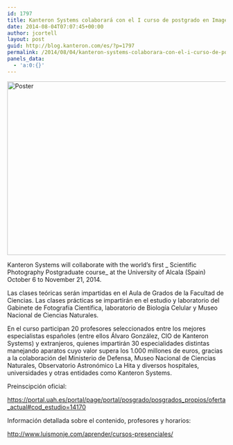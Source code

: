 ```yaml
---
id: 1797
title: Kanteron Systems colaborará con el I curso de postgrado en Imagen Científica del mundo
date: 2014-08-04T07:07:45+00:00
author: jcortell
layout: post
guid: http://blog.kanteron.com/es/?p=1797
permalink: /2014/08/04/kanteron-systems-colaborara-con-el-i-curso-de-postgrado-en-imagen-cientifica-del-mundo/
panels_data:
  - 'a:0:{}'
---
```

[<img class="aligncenter" src="http://www.aecomunicacioncientifica.org/wp-content/uploads/imagen-cientifica.jpg" alt="Poster" width="800" height="400" />](http://www.aecomunicacioncientifica.org/curso-internacional-de-imagen-cientifica-becas-para-preinscritos-hasta-el-31-de-julio/)
  
Kanteron Systems will collaborate with the world&#8217;s first _ Scientific Photography Postgraduate course_ at the University of Alcala (Spain) October 6 to November 21, 2014.

Las clases teóricas serán impartidas en el Aula de Grados de la Facultad de Ciencias. Las clases prácticas se impartirán en el estudio y laboratorio del Gabinete de Fotografía Científica, laboratorio de Biología Celular y Museo Nacional de Ciencias Naturales.

En el curso participan 20 profesores seleccionados entre los mejores especialistas españoles (entre ellos Álvaro González, CIO de Kanteron Systems) y extranjeros, quienes impartirán 30 especialidades distintas manejando aparatos cuyo valor supera los 1.000 millones de euros, gracias a la colaboración del Ministerio de Defensa, Museo Nacional de Ciencias Naturales, Observatorio Astronómico La Hita y diversos hospitales, universidades y otras entidades como Kanteron Systems.

Preinscipción oficial:
  
<a title="https://portal.uah.es/portal/page/portal/posgrado/posgrados_propios/oferta_actual # cod_estudio = 14170" href="https://portal.uah.es/portal/page/portal/posgrado/posgrados_propios/oferta_actual%20# cod_estudio = 14170" target="_blank">https://portal.uah.es/portal/page/portal/posgrado/posgrados_propios/oferta_actual#cod_estudio=14170</a>

Información detallada sobre el contenido, profesores y horarios:
  
<a title="http://www.luismonje.com/aprender/cursos-presenciales/" href="http://www.luismonje.com/aprender/cursos-presenciales/" target="_blank">http://www.luismonje.com/aprender/cursos-presenciales/</a>